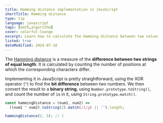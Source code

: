 ```yaml
---
title: Hamming distance implementation in JavaScript
shortTitle: Hamming distance
type: tip
language: javascript
tags: [math,algorithm]
cover: colorful-lounge
excerpt: Learn how to calculate the Hamming distance between two values.
listed: true
dateModified: 2024-07-18
---
```


The [Hamming distance](https://en.wikipedia.org/wiki/Hamming_distance) is a measure of the **difference between two strings of equal length**. It is calculated by counting the number of positions at which the corresponding characters differ.

Implementing it in JavaScript is pretty straightforward, using the XOR operator (`^`) to find the **bit difference** between two numbers. We then convert the result to a **binary string**, using `Number.prototype.toString()`, and count the number of `1`s in it, using `String.prototype.match()`.

```js
const hammingDistance = (num1, num2) =>
  ((num1 ^ num2).toString(2).match(/1/g) || '').length;

hammingDistance(2, 3); // 1
```
